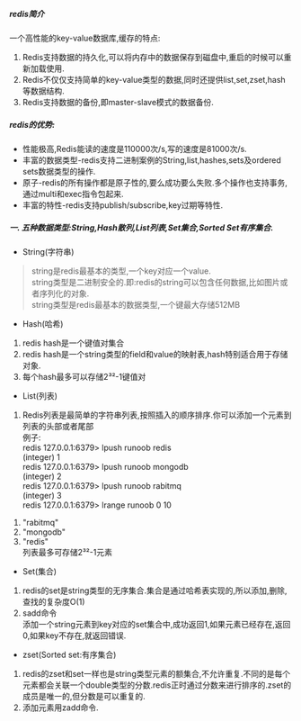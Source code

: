 ##### redis简介
  一个高性能的key-value数据库,缓存的特点:
  1. Redis支持数据的持久化,可以将内存中的数据保存到磁盘中,重启的时候可以重新加载使用.
  2. Redis不仅仅支持简单的key-value类型的数据,同时还提供list,set,zset,hash等数据结构.
  3. Redis支持数据的备份,即master-slave模式的数据备份.
##### redis的优势:
- 性能极高,Redis能读的速度是110000次/s,写的速度是81000次/s.
- 丰富的数据类型-redis支持二进制案例的String,list,hashes,sets及ordered sets数据类型的操作.
- 原子-redis的所有操作都是原子性的,要么成功要么失败.多个操作也支持事务,通过multi和exec指令包起来.
- 丰富的特性-redis支持publish/subscribe,key过期等特性.

##### 一. 五种数据类型:String,Hash散列,List列表,Set集合,Sorted Set有序集合.
- String(字符串)<br>
> string是redis最基本的类型,一个key对应一个value.<br>
string类型是二进制安全的.即:redis的string可以包含任何数据,比如图片或者序列化的对象.<br>
string类型是redis最基本的数据类型,一个键最大存储512MB
- Hash(哈希)
 1. redis hash是一个键值对集合
 2. redis hash是一个string类型的field和value的映射表,hash特别适合用于存储对象.
 3. 每个hash最多可以存储2³²-1键值对
 - List(列表) 
 1.  Redis列表是最简单的字符串列表,按照插入的顺序排序.你可以添加一个元素到列表的头部或者尾部 <br>
 例子:<br>
redis 127.0.0.1:6379> lpush runoob redis<br>
(integer) 1<br>
redis 127.0.0.1:6379> lpush runoob mongodb<br>
(integer) 2<br>
redis 127.0.0.1:6379> lpush runoob rabitmq<br>
(integer) 3<br>
redis 127.0.0.1:6379> lrange runoob 0 10
 1) "rabitmq"
 2) "mongodb"
 3) "redis"<br>
列表最多可存储2³²-1元素
- Set(集合)
1. redis的set是string类型的无序集合.集合是通过哈希表实现的,所以添加,删除,查找的复杂度Ο(1)
2. sadd命令<br>
添加一个string元素到key对应的set集合中,成功返回1,如果元素已经存在,返回0,如果key不存在,就返回错误.
- zset(Sorted set:有序集合)
1. redis的zset和set一样也是string类型元素的额集合,不允许重复.不同的是每个元素都会关联一个double类型的分数.redis正时通过分数来进行排序的.zset的成员是唯一的,但分数是可以重复的.
2. 添加元素用zadd命令.



  

   